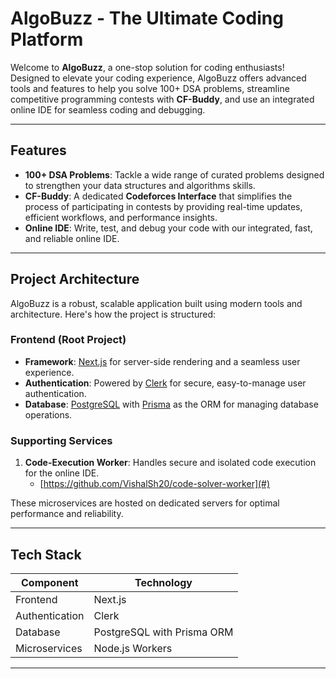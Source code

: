 # **AlgoBuzz - The Ultimate Coding Platform**  

Welcome to **AlgoBuzz**, a one-stop solution for coding enthusiasts! Designed to elevate your coding experience, AlgoBuzz offers advanced tools and features to help you solve 100+ DSA problems, streamline competitive programming contests with **CF-Buddy**, and use an integrated online IDE for seamless coding and debugging.  

---

## **Features**  

- **100+ DSA Problems**: Tackle a wide range of curated problems designed to strengthen your data structures and algorithms skills.  
- **CF-Buddy**: A dedicated **Codeforces Interface** that simplifies the process of participating in contests by providing real-time updates, efficient workflows, and performance insights.  
- **Online IDE**: Write, test, and debug your code with our integrated, fast, and reliable online IDE.  

---

## **Project Architecture**  

AlgoBuzz is a robust, scalable application built using modern tools and architecture. Here's how the project is structured:  

### **Frontend (Root Project)**  
- **Framework**: [Next.js](https://nextjs.org/) for server-side rendering and a seamless user experience.  
- **Authentication**: Powered by [Clerk](https://clerk.dev/) for secure, easy-to-manage user authentication.  
- **Database**: [PostgreSQL](https://www.postgresql.org/) with [Prisma](https://www.prisma.io/) as the ORM for managing database operations.  

### **Supporting Services**  
1. **Code-Execution Worker**: Handles secure and isolated code execution for the online IDE.  
   - [https://github.com/VishalSh20/code-solver-worker](#)  
 

These microservices are hosted on dedicated servers for optimal performance and reliability.  

---

## **Tech Stack**  

| Component        | Technology                  |  
|------------------|-----------------------------|  
| Frontend         | Next.js                     |  
| Authentication   | Clerk                       |  
| Database         | PostgreSQL with Prisma ORM  |  
| Microservices    | Node.js Workers             |  

---



 

